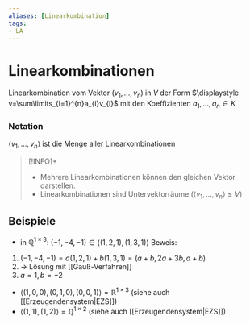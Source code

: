 ```yaml
---
aliases: [Linearkombination]
tags:
- LA
---
```

# Linearkombinationen
Linearkombination vom Vektor $(v_1,...,v_n)$  in $V$ der Form
$\displaystyle v=\sum\limits_{i=1}^{n}a_{i}v_{i}$
mit den Koeffizienten $a_1,...,a_{n}\in K$

### Notation
$\langle v_1,...,v_n\rangle$ ist die Menge aller Linearkombinationen

>[!INFO]+
>- Mehrere Linearkombinationen können den gleichen Vektor darstellen.
>- Linearkombinationen sind Untervektorräume ($\langle v_{1},...,v_{n}\rangle\leq V$)

## Beispiele
- in $\mathbb{Q}^{1\times3}$: $(-1,-4,-1)\in\langle(1,2,1),(1,3,1)\rangle$
  Beweis:
 1. $(-1,-4,-1)=a(1,2,1)+b(1,3,1)=(a+b,2a+3b,a+b)$
 2. $\rightarrow$ Lösung  mit [[Gauß-Verfahren]]
 3. $a=1,b=-2$
- $\langle(1,0,0),(0,1,0),(0,0,1)\rangle=\mathbb{R}^{1\times3}$ (siehe auch [[Erzeugendensystem|EZS]])
- $\langle(1,1),(1,2)\rangle=\mathbb{Q}^{1\times2}$ (siehe auch [[Erzeugendensystem|EZS]])
